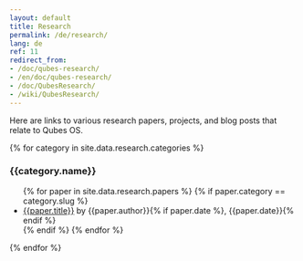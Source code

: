 ```yaml
---
layout: default
title: Research
permalink: /de/research/
lang: de
ref: 11
redirect_from:
- /doc/qubes-research/
- /en/doc/qubes-research/
- /doc/QubesResearch/
- /wiki/QubesResearch/
---
```


Here are links to various research papers, projects, and blog posts that relate
to Qubes OS.

{% for category in site.data.research.categories %}
  <h3>{{category.name}}</h3>
  <ul class="add-top more-bottom">
  {% for paper in site.data.research.papers %}
    {% if paper.category == category.slug %}
    <li>
      <a href="{{paper.url}}">{{paper.title}}</a> by {{paper.author}}{% if paper.date %}, {{paper.date}}{% endif %}
    </li>
    {% endif %}
  {% endfor %}
  </ul>
{% endfor %}
